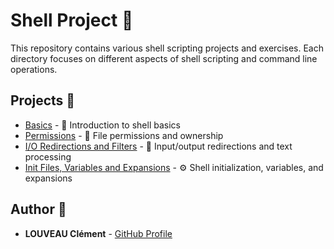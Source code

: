 # Shell Project 🐚

This repository contains various shell scripting projects and exercises. Each directory focuses on different aspects of shell scripting and command line operations.

## Projects 📂

* [Basics](./basics) - 🔰 Introduction to shell basics
* [Permissions](./permissions) - 🔐 File permissions and ownership
* [I/O Redirections and Filters](./io_redirections_and_filters) - 📝 Input/output redirections and text processing
* [Init Files, Variables and Expansions](./init_files_variables_and_expansions) - ⚙️ Shell initialization, variables, and expansions

## Author 👤

* **LOUVEAU Clément** - [GitHub Profile](https://github.com/valak74200)
